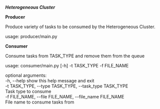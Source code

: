 ***Heterogeneous Cluster***

**Producer**

Produce variety of tasks to be consumed by the Heterogeneous Cluster. 

usage: producer/main.py<br />

**Consumer**

Consume tasks from TASK_TYPE and remove them from the queue

usage: consumer/main.py [-h] -t TASK_TYPE -f FILE_NAME

optional arguments:<br />
  -h, --help            show this help message and exit<br />
  -t TASK_TYPE, --type TASK_TYPE, --task_type TASK_TYPE<br />
                        Task type to consume<br />
  -f FILE_NAME, --file FILE_NAME, --file_name FILE_NAME<br />
                        File name to consume tasks from<br />
